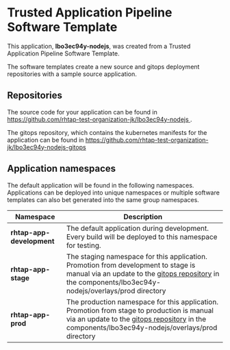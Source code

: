 # Trusted Application Pipeline Software Template

This application, **lbo3ec94y-nodejs**, was created from a Trusted Application Pipeline Software Template.

The software templates create a new source and gitops deployment repositories with a sample source application. 

## Repositories

The source code for your application can be found in [https://github.com/rhtap-test-organization-jk/lbo3ec94y-nodejs ](https://github.com/rhtap-test-organization-jk/lbo3ec94y-nodejs ).
 
The gitops repository, which contains the kubernetes manifests for the application can be found in 
[https://github.com/rhtap-test-organization-jk/lbo3ec94y-nodejs-gitops ](https://github.com/rhtap-test-organization-jk/lbo3ec94y-nodejs-gitops ) 

## Application namespaces 

The default application will be found in the following namespaces. Applications can be deployed into unique namespaces or multiple software templates can also bet generated into the same group namespaces.  

|  Namespace   |  Description   |  
| -------- | -------- |   
| **rhtap-app-development** | The default application during development. Every build will be deployed to this namespace for testing. | 
| **rhtap-app-stage** | The staging namespace for this application. Promotion from development to stage is manual via an update to the [gitops repository](https://github.com/rhtap-test-organization-jk/lbo3ec94y-nodejs-gitops ) in the components/lbo3ec94y-nodejs/overlays/prod directory |  
| **rhtap-app-prod** | The production namespace for this application. Promotion from stage to production is manual via an update to the [gitops repository](https://github.com/rhtap-test-organization-jk/lbo3ec94y-nodejs-gitops ) in the components/lbo3ec94y-nodejs/overlays/prod directory | 
